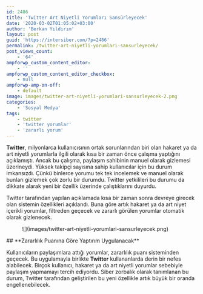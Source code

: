 ```yaml
---
id: 2486
title: 'Twitter Art Niyetli Yorumları Sansürleyecek'
date: '2020-03-02T01:05:02+03:00'
author: 'Berkan Yıldırım'
layout: post
guid: 'https://intersiber.com/?p=2486'
permalink: /twitter-art-niyetli-yorumlari-sansurleyecek/
post_views_count:
    - '64'
ampforwp_custom_content_editor:
    - ''
ampforwp_custom_content_editor_checkbox:
    - null
ampforwp-amp-on-off:
    - default
image: images/twitter-art-niyetli-yorumlari-sansurleyecek-2.png
categories:
    - 'Sosyal Medya'
tags:
    - twitter
    - 'twitter yorumlar'
    - 'zararlı yorum'
---
```


**Twitter**, milyonlarca kullanıcısının ortak sorunlarından biri olan hakaret ya da art niyetli yorumlarla ilgili olarak kısa bir zaman önce çalışma yaptığını açıklamıştı. Ancak bu çalışma, paylaşım sahibinin manuel olarak gizlemesi üzerineydi. Yüksek takipçi sayısına sahip kullanıcılar için bu durum imkansızdı. Çünkü binlerce yorumu tek tek incelemek ve manuel olarak bunları gizlemek çok zorlu bir durumdu. Twitter yetkilileri bu durumu da dikkate alarak yeni bir özellik üzerinde çalıştıklarını duyurdu.

Twitter tarafından yapılan açıklamada kısa bir zaman sonra devreye girecek olan sistemin özellikleri açıklandı. Buna göre artık hakaret ya da art niyet içerikli yorumlar, filtreden geçecek ve zararlı görülen yorumlar otomatik olarak gizlenecek.

<figure class="wp-block-image size-large">![](images/twitter-art-niyetli-yorumlari-sansurleyecek.png)</figure>## **Zararlılık Puanına Göre Yaptırım Uygulanacak**

Kullanıcıların paylaşımlara attığı yorumlar, zararlılık puanı sisteminden geçecek. Bu uygulamayla birlikte **Twitter** kullananlarda derin bir nefes alabilecek. Birçok kullanıcı, hakaret ya da art niyetli yorumlar sebebiyle paylaşım yapmamayı tercih ediyordu. Siber zorbalık olarak tanımlanan bu durum, Twitter tarafından geliştirilen bu yeni özellikle artık büyük bir oranda engellenebilecek.
